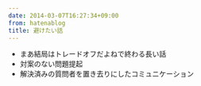 ```yaml
---
date: 2014-03-07T16:27:34+09:00
from: hatenablog
title: 避けたい話
---
```


<ul>
<li>まあ結局はトレードオフだよねで終わる長い話</li>
<li>対案のない問題提起</li>
<li>解決済みの質問者を置き去りにしたコミュニケーション</li>
</ul>


